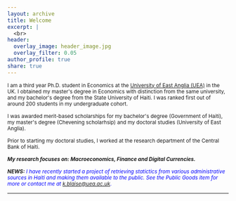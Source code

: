 ```yaml
---
layout: archive
title: Welcome
excerpt: |
  <br>
header:
  overlay_image: header_image.jpg
  overlay_filter: 0.05
author_profile: true
share: true
---
```

 <sub> I am a third year Ph.D. student in Economics at the [University of East Anglia (UEA)](https://www.uea.ac.uk/about/school-of-economics) in the UK. I obtained my master's degree in Economics with distinction from the same university, and my bachelor's degree from the State University of Haiti. I was ranked first out of around 200 students in my undergraduate cohort.  <sub> 
  
 <sub> I was awarded merit-based scholarships for my bachelor's degree (Government of Haiti), my master's degree (Chevening scholarhsip) and my doctoral studies (University of East Anglia). </sub>
 
 <sub> Prior to starting my doctoral studies, I worked at the research department of the Central Bank of Haiti. </sub>
 
 <sub> ***My research focuses on: Macroeconomics, Finance and Digital Currencies.*** </sub>

<sub> ***NEWS:***  <span style="color:blue"> *I have recently started a project of retrieving statictics from various administrative sources in Haiti and making them available to the public. See the Public Goods item for more or contact me at k.blaise@uea.ac.uk*.</span> 
  
---

